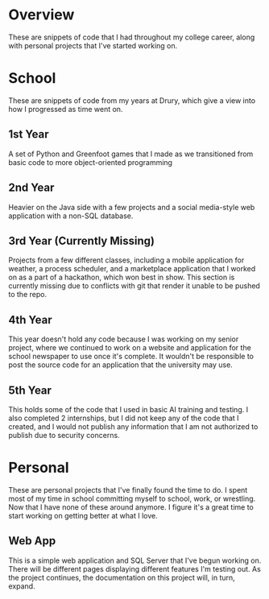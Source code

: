 # Overview
These are snippets of code that I had throughout my college career, along with personal projects that I've started working on.

# School
These are snippets of code from my years at Drury, which give a view into how I progressed as time went on.

## 1st Year
A set of Python and Greenfoot games that I made as we transitioned from basic code to more object-oriented programming 
## 2nd Year
Heavier on the Java side with a few projects and a social media-style web application with a non-SQL database.
## 3rd Year (Currently Missing)
Projects from a few different classes, including a mobile application for weather, a process scheduler, and a marketplace application that I worked on as a part of a hackathon, which won best in show. This section is currently missing due to conflicts with git that render it unable to be pushed to the repo.
## 4th Year
This year doesn't hold any code because I was working on my senior project, where we continued to work on a website and application for the school newspaper to use once it's complete. It wouldn't be responsible to post the source code for an application that the university may use.
## 5th Year
This holds some of the code that I used in basic AI training and testing. I also completed 2 internships, but I did not keep any of the code that I created, and I would not publish any information that I am not authorized to publish due to security concerns.
# Personal
These are personal projects that I've finally found the time to do. I spent most of my time in school committing myself to school, work, or wrestling. Now that I have none of these around anymore. I figure it's a great time to start working on getting better at what I love.

## Web App
This is a simple web application and SQL Server that I've begun working on. There will be different pages displaying different features I'm testing out. As the project continues, the documentation on this project will, in turn, expand.
